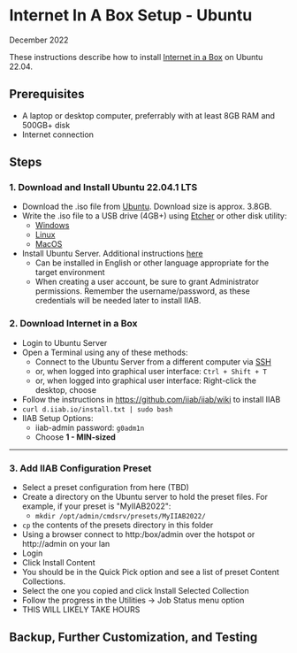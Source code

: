 # Internet In A Box Setup - Ubuntu

December 2022

These instructions describe how to install [Internet in a Box](https://internet-in-a-box.org/) on Ubuntu 22.04.

## Prerequisites
- A laptop or desktop computer, preferrably with at least 8GB RAM and 500GB+ disk
- Internet connection

## Steps

### 1. Download and Install Ubuntu 22.04.1 LTS

* Download the .iso file from [Ubuntu](https://releases.ubuntu.com/jammy/). Download size is approx. 3.8GB.
* Write the .iso file to a USB drive (4GB+) using [Etcher](https://www.balena.io/etcher/) or other disk utility:
  * [Windows](https://ubuntu.com/tutorials/create-a-usb-stick-on-windows)
  * [Linux](https://ubuntu.com/tutorials/create-a-usb-stick-on-ubuntu)
  * [MacOS](https://ubuntu.com/tutorials/create-a-usb-stick-on-macos)
* Install Ubuntu Server.  Additional instructions [here](https://ubuntu.com/tutorials/install-ubuntu-desktop)
  * Can be installed in English or other language appropriate for the target environment
  * When creating a user account, be sure to grant Administrator permissions.  Remember the username/password, as these credentials will be needed later to install IIAB.

### 2. Download Internet in a Box

* Login to Ubuntu Server
* Open a Terminal using any of these methods:
  * Connect to the Ubuntu Server from a different computer via [SSH](https://help.ubuntu.com/community/SSH/OpenSSH/ConnectingTo)
  * or, when logged into graphical user interface: `Ctrl + Shift + T`
  * or, when logged into graphical user interface: Right-click the desktop, choose 
* Follow the instructions in https://github.com/iiab/iiab/wiki to install IIAB
 * `curl d.iiab.io/install.txt | sudo bash`
* IIAB Setup Options:
  * iiab-admin password:  `g0adm1n`
  * Choose **1 - MIN-sized**

----

### 3. Add IIAB Configuration Preset

* Select a preset configuration from here (TBD)
* Create a directory on the Ubuntu server to hold the preset files.  For example, if your preset is "MyIIAB2022":
  * `mkdir /opt/admin/cmdsrv/presets/MyIIAB2022/`
* `cp` the contents of the presets directory in this folder
* Using a browser connect to http:/box/admin over the hotspot or http:/<server ip>/admin on your lan
* Login
* Click Install Content
* You should be in the Quick Pick option and see a list of preset Content Collections.
* Select the one you copied and click Install Selected Collection
* Follow the progress in the Utilities -> Job Status menu option
* THIS WILL LIKELY TAKE HOURS

## Backup, Further Customization, and Testing

